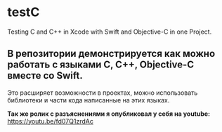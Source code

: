 # testC
Testing C and C++ in Xcode with Swift and Objective-C in one Project.

В репозитории демонстрируется как можно работать с языками C, C++, Objective-C вместе со Swift. 
---
Это расширяет возможности в проектах, можно использовать библиотеки и части кода написанные на этих языках.

**Так же ролик с разъяснениями я опубликовал у себя на youtube:**
https://youtu.be/fd07Q1zrdAc
